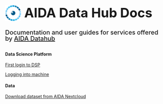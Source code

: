 <link rel="stylesheet" href="style.css" />
<div style="margin-bottom: 2rem;">
    <img
      src="imgs/logos/AIDA-icon-6.png"
      alt="AIDA"
      style="
        float: left;
        height: 52px;
        width: auto;
        margin-right: 10px;
      "
    />
    <h1
      style="
        margin-top: 10px;
        line-height: 1.2;
        font-size: 42px;
      "
    >AIDA Data Hub Docs</h1>
    <h2
     style="
        margin: unset;
        line-height: 1;
        font-size: 20px;
        font-weight: 500;
      "
    >Documentation and user guides for services offered by
    <a href="https://datahub.aida.scilifelab.se/">AIDA Datahub</a></h2>

</div>
<div class="home-nav">
<div class="home-nav-div">
<h4>Data Science Platform</h4>
<a href="/dsp/getting-started/first-login/"><p>First login to DSP</p></a>
<a href="/dsp/getting-started/vm-access/"><p>Logging into machine</p></a>
</div>
<div class="home-nav-div">
<h4>Data</h4>
<a href="/data/download-dataset/"><p>Download dataset from AIDA Nextcloud</p></a>
</div>
</div>
